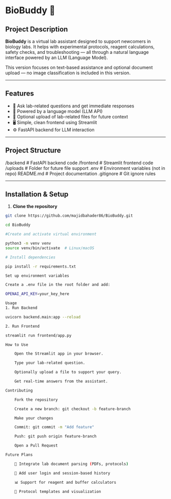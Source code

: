 # BioBuddy 🧬

## Project Description

**BioBuddy** is a virtual lab assistant designed to support newcomers in biology labs. It helps with experimental protocols, reagent calculations, safety checks, and troubleshooting — all through a natural language interface powered by an LLM (Language Model).

This version focuses on text-based assistance and optional document upload — no image classification is included in this version.

---

## Features

- 🔬 Ask lab-related questions and get immediate responses
- 🧠 Powered by a language model (LLM API)
- 📎 Optional upload of lab-related files for future context
- 🖥️ Simple, clean frontend using Streamlit
- ⚙️ FastAPI backend for LLM interaction

---

## Project Structure



/backend # FastAPI backend code
/frontend # Streamlit frontend code
/uploads # Folder for future file support
.env # Environment variables (not in repo)
README.md # Project documentation
.gitignore # Git ignore rules


---

## Installation & Setup

1. **Clone the repository**

```bash
git clone https://github.com/majidbahader86/BioBuddy.git

cd BioBuddy

#Create and activate virtual environment

python3 -m venv venv
source venv/bin/activate  # Linux/macOS

# Install dependencies

pip install -r requirements.txt

Set up environment variables

Create a .env file in the root folder and add:

OPENAI_API_KEY=your_key_here

Usage
1. Run Backend

uvicorn backend.main:app --reload

2. Run Frontend

streamlit run frontend/app.py

How to Use

    Open the Streamlit app in your browser.

    Type your lab-related question.

    Optionally upload a file to support your query.

    Get real-time answers from the assistant.

Contributing

    Fork the repository

    Create a new branch: git checkout -b feature-branch

    Make your changes

    Commit: git commit -m "Add feature"

    Push: git push origin feature-branch

    Open a Pull Request

Future Plans

    🔄 Integrate lab document parsing (PDFs, protocols)

    🔐 Add user login and session-based history

    📊 Support for reagent and buffer calculators

    🧪 Protocol templates and visualization